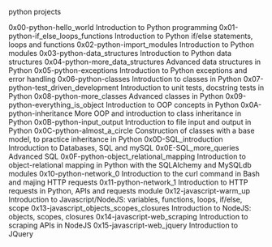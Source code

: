 python projects

0x00-python-hello_world	Introduction to Python programming
0x01-python-if_else_loops_functions	Introduction to Python if/else statements, loops and functions
0x02-python-import_modules	Introduction to Python modules
0x03-python-data_structures	Introduction to Python data structures
0x04-python-more_data_structures	Advanced data structures in Python
0x05-python-exceptions	Introduction to Python exceptions and error handling
0x06-python-classes	Introduction to classes in Python
0x07-python-test_driven_development	Introduction to unit tests, docstring tests in Python
0x08-python-more_classes	Advanced classes in Python
0x09-python-everything_is_object	Introduction to OOP concepts in Python
0x0A-python-inheritance	More OOP and introduction to class inheritance in Python
0x0B-python-input_output	Introduction to file input and output in Python
0x0C-python-almost_a_circle	Construction of classes with a base model, to practice inheritance in Python
0x0D-SQL_introduction	Introduction to Databases, SQL and mySQL
0x0E-SQL_more_queries	Advanced SQL
0x0F-python-object_relational_mapping	Introduction to object-relational mapping in Python with the SQLAlchemy and MySQLdb modules
0x10-python-network_0	Introduction to the curl command in Bash and majing HTTP requests
0x11-python-network_1	Introduction to HTTP requests in Python, APIs and requests module
0x12-javascript-warm_up	Introduction to Javascript/NodeJS: variables, functions, loops, if/else, scope
0x13-javascript_objects_scopes_closures	Introduction to NodeJS: objects, scopes, closures
0x14-javascript-web_scraping	Introduction to scraping APIs in NodeJS
0x15-javascript-web_jquery	Introduction to JQuery
